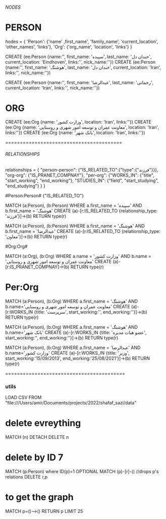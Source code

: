 ###### NODES #######
# PERSON
ٔnodes = {
			'Person': {'name' ,first_name', 'family_name', 'current_location', 'other_names', 'links'},
			'Org': {'org_name', 'location', 'links'}
		}


CREATE (ee:Person {name:'', first_name: 'سپیده', last_name: 'خندان دل', current_location: 'Eindhoven', links:'', nick_name:''})
CREATE (ee:Person {name:'', first_name: 'هوشنگ', last_name: 'خندان دل', current_location: 'Iran', links:'', nick_name:''})

CREATE (ee:Person {name:'', first_name: 'عبدالرضا', last_name: 'رحمانی', current_location: 'Iran', links:'', nick_name:''})


# ORG

CREATE (ee:Org {name: 'وزارت کشور', location: 'Iran', links:''})
CREATE (ee:Org {name: 'معاونت عمران و توسعه امور شهری و روستایی', location: 'Iran', links:''})
CREATE (ee:Org {name: 'بانک شهر', location: 'Iran', links:''})



========================================
###### RELATIONSHIPS #######
relationships = {
	"person-person": {"IS_RELATED_TO":{"type":{"فرزند"}}},
	"org-org": {"IS_PRANET_COMPNAY"},
	"per-org": {"WORKS_IN": {"title", "start_working", "end_working"},
				"STUDIES_IN": {"field", "start_studying", "end_studying"}
	}
}


#Person:Person#
{"IS_RELATED_TO"}

MATCH
  (a:Person),
  (b:Person)
WHERE a.first_name = 'سپیده' AND b.first_name = 'هوشنگ'
CREATE (a)-[r:IS_RELATED_TO {relationship_type: 'فرزند'}]->(b)
RETURN type(r)

MATCH
  (a:Person),
  (b:Person)
WHERE a.first_name = 'هوشنگ' AND b.first_name = 'عبدالرضا'
CREATE (a)-[r:IS_RELATED_TO {relationship_type: 'معاون'}]->(b)
RETURN type(r)

#Org:Org#

MATCH
  (a:Org),
  (b:Org)
WHERE a.name = 'وزارت کشور' AND b.name = 'معاونت عمران و توسعه امور شهری و روستایی'
CREATE (a)-[r:IS_PRANET_COMPNAY]->(b)
RETURN type(r)


# Per:Org
MATCH
(a:Person),
(b:Org)
WHERE a.first_name = 'هوشنگ' AND b.name='معاونت عمران و توسعه امور شهری و روستایی'
    CREATE (a)-[r:WORKS_IN {title: 'سرپرست', start_working:'', end_working:''}]->(b)
RETURN type(r)

MATCH
(a:Person),
(b:Org)
WHERE a.first_name = 'هوشنگ' AND b.name='بانک شهر'
    CREATE (a)-[r:WORKS_IN {title: 'عضو هیات مدیره', start_working:'', end_working:''}]->(b)
RETURN type(r)


MATCH
(a:Person),
(b:Org)
WHERE a.first_name = 'عبدالرضا' AND b.name='وزارت کشور'
    CREATE (a)-[r:WORKS_IN {title: 'وزیر', start_working:'15/09/2013', end_working:'25/08/2021'}]->(b)
RETURN type(r)

=========================================
### utils

LOAD CSV FROM "file:///Users/amir/Documents/projects/2022/shafaf_sazi/data"

# delete evreything
MATCH (n)
DETACH DELETE n

# delete by ID 7
MATCH (p:Person) where ID(p)=1
OPTIONAL MATCH (p)-[r]-() //drops p's relations
DELETE r,p

# to get the graph
MATCH p=()-->() RETURN p LIMIT 25
